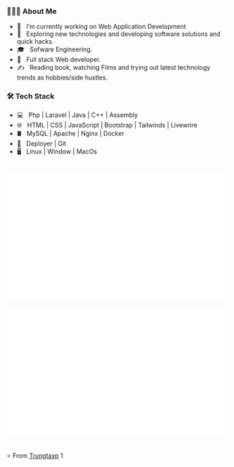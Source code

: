 <h3> 👨🏻‍💻 About Me </h3>

- 🔭 &nbsp; I’m currently working on Web Application Development
- 🤔 &nbsp; Exploring new technologies and developing software solutions and quick hacks.
- 🎓 &nbsp; Sofware Engineering.
- 💼 &nbsp; Full stack Web developer.
- ✍️ &nbsp; Reading book, watching Films and trying out latest technology trends as hobbies/side hustles.

<h3>🛠 Tech Stack</h3>

- 💻 &nbsp; Php | Laravel | Java | C++ | Assembly
- 🌐 &nbsp; HTML | CSS | JavaScript | Bootstrap | Tailwinds | Livewrire
- 🛢 &nbsp; MySQL | Apache | Nginx | Docker
- 🔧 &nbsp; Deployer | Git
- 🖥 &nbsp; Linux | Window | MacOs

<br>

<img align="center" src="https://github.com/trungtaxp/github-stats/blob/master/generated/overview.svg" alt="Trung Ta's Github Stats">

</br>

![Top Langs](https://github.com/trungtaxp/github-stats/blob/master/generated/languages.svg)

</br>
⭐️ From <a target="_blank" href="https://github.com/trungtaxp">Trungtaxp</a>
1